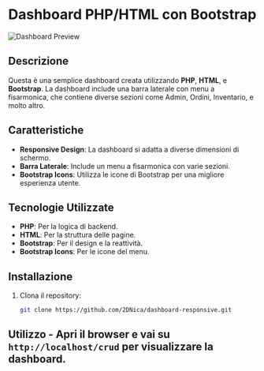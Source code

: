 # Dashboard PHP/HTML con Bootstrap

![Dashboard Preview](assets/images/img_dashboard.png)

## Descrizione
Questa è una semplice dashboard creata utilizzando **PHP**, **HTML**, e **Bootstrap**. La dashboard include una barra laterale con menu a fisarmonica, che contiene diverse sezioni come Admin, Ordini, Inventario, e molto altro.

## Caratteristiche
- **Responsive Design**: La dashboard si adatta a diverse dimensioni di schermo.
- **Barra Laterale**: Include un menu a fisarmonica con varie sezioni.
- **Bootstrap Icons**: Utilizza le icone di Bootstrap per una migliore esperienza utente.

## Tecnologie Utilizzate
- **PHP**: Per la logica di backend.
- **HTML**: Per la struttura delle pagine.
- **Bootstrap**: Per il design e la reattività.
- **Bootstrap Icons**: Per le icone del menu.

## Installazione
1. Clona il repository:
   ```sh
   git clone https://github.com/2DNica/dashboard-responsive.git
   
## Utilizzo - Apri il browser e vai su `http://localhost/crud` per visualizzare la dashboard.
